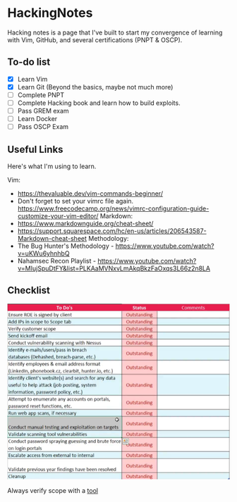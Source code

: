 # HackingNotes
Hacking notes is a page that I've built to start my convergence of learning with Vim, GitHub, and several certifications (PNPT & OSCP).

## To-do list
- [x] Learn Vim  
- [x] Learn Git (Beyond the basics, maybe not much more)  
- [ ] Complete PNPT
- [ ] Complete Hacking book and learn how to build exploits.
- [ ] Pass GREM exam
- [ ] Learn Docker
- [ ] Pass OSCP Exam

## Useful Links
Here's what I'm using to learn.

Vim: 
- https://thevaluable.dev/vim-commands-beginner/  
- Don't forget to set your vimrc file again. https://www.freecodecamp.org/news/vimrc-configuration-guide-customize-your-vim-editor/
Markdown: 
- https://www.markdownguide.org/cheat-sheet/  
-  https://support.squarespace.com/hc/en-us/articles/206543587-Markdown-cheat-sheet
Methodology:
- The Bug Hunter's Methodology - https://www.youtube.com/watch?v=uKWu6yhnhbQ
- Nahamsec Recon Playlist - https://www.youtube.com/watch?v=MIujSpuDtFY&list=PLKAaMVNxvLmAkqBkzFaOxqs3L66z2n8LA

## Checklist

![](PNPT_Notes/images/checklists.png)

Always verify scope with a [tool](https://bgp.he.net)